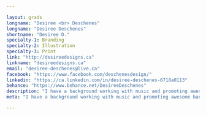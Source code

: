 ```yaml
---

layout: grads
longname: "Desiree <br> Deschenes"
longname: "Desiree Deschenes"
shortname: "Desiree D."
specialty-1: Branding
specialty-2: Illustration
specialty-3: Print
link: "http://desireedesigns.ca"
linkname: "desireedesigns.ca"
email: "desiree-deschenes@live.ca"
facebook: "https://www.facebook.com/deschenesdesign/"
linkedin: "https://ca.linkedin.com/in/desiree-deschenes-6718a0113"
behance: "https://www.behance.net/DesireeDeschenes"
description: "I have a background working with music and promoting awesome bands. I love to work with type and colour and I love to build strong brands."
meta: "I have a background working with music and promoting awesome bands. I love to work with type and colour and I love to build strong brands."

---
```

